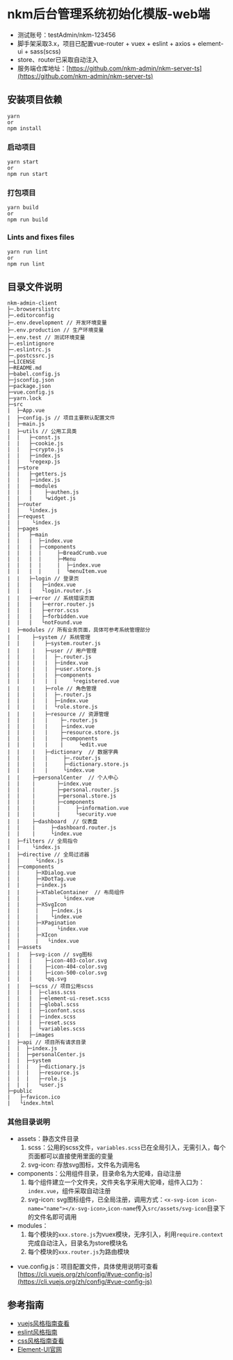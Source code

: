 # nkm后台管理系统初始化模版-web端

* 测试账号：testAdmin/nkm-123456
* 脚手架采取3.x，项目已配置vue-router + vuex + eslint + axios + element-ui + sass(scss)
* store、router已采取自动注入
* 服务端仓库地址：[https://github.com/nkm-admin/nkm-server-ts](https://github.com/nkm-admin/nkm-server-ts)

## 安装项目依赖
```
yarn
or
npm install
```

### 启动项目
```
yarn start
or
npm run start
```

### 打包项目
```
yarn build
or
npm run build
```

### Lints and fixes files
```
yarn run lint
or
npm run lint
```

## 目录文件说明
```
nkm-admin-client
├─.browserslistrc
├─.editorconfig
├─.env.development // 开发环境变量
├─.env.production // 生产环境变量
├─.env.test // 测试环境变量
├─.eslintignore
├─.eslintrc.js
├─.postcssrc.js
├─LICENSE
├─README.md
├─babel.config.js
├─jsconfig.json
├─package.json
├─vue.config.js
├─yarn.lock
├─src
|  ├─App.vue
|  ├─config.js // 项目主要默认配置文件
|  ├─main.js
|  ├─utils // 公用工具类
|  |   ├─const.js
|  |   ├─cookie.js
|  |   ├─crypto.js
|  |   ├─index.js
|  |   └regexp.js
|  ├─store
|  |   ├─getters.js
|  |   ├─index.js
|  |   ├─modules
|  |   |    ├─authen.js
|  |   |    └widget.js
|  ├─router
|  |   └index.js
|  ├─request
|  |    └index.js
|  ├─pages
|  |   ├─main
|  |   |  ├─index.vue
|  |   |  ├─components
|  |   |  |     ├─BreadCrumb.vue
|  |   |  |     ├─Menu
|  |   |  |     |  ├─index.vue
|  |   |  |     |  └menuItem.vue
|  |   ├─login // 登录页
|  |   |   ├─index.vue
|  |   |   └login.router.js
|  |   ├─error // 系统错误页面
|  |   |   ├─error.router.js
|  |   |   ├─error.scss
|  |   |   ├─forbidden.vue
|  |   |   └notFound.vue
|  ├─modules // 所有业务页面，具体可参考系统管理部分
|  |    ├─system // 系统管理
|  |    |   ├─system.router.js
|  |    |   ├─user // 用户管理
|  |    |   |  ├─.router.js
|  |    |   |  ├─index.vue
|  |    |   |  ├─user.store.js
|  |    |   |  ├─components
|  |    |   |  |     └registered.vue
|  |    |   ├─role // 角色管理
|  |    |   |  ├─.router.js
|  |    |   |  ├─index.vue
|  |    |   |  └role.store.js
|  |    |   ├─resource // 资源管理
|  |    |   |    ├─.router.js
|  |    |   |    ├─index.vue
|  |    |   |    ├─resource.store.js
|  |    |   |    ├─components
|  |    |   |    |     └edit.vue
|  |    |   ├─dictionary  // 数据字典
|  |    |   |     ├─.router.js
|  |    |   |     ├─dictionary.store.js
|  |    |   |     └index.vue
|  |    ├─personalCenter  // 个人中心
|  |    |       ├─index.vue
|  |    |       ├─personal.router.js
|  |    |       ├─personal.store.js
|  |    |       ├─components
|  |    |       |     ├─information.vue
|  |    |       |     └security.vue
|  |    ├─dashboard  // 仪表盘
|  |    |     ├─dashboard.router.js
|  |    |     └index.vue
|  ├─filters // 全局指令
|  |    └index.js
|  ├─directive // 全局过滤器
|  |     └index.js
|  ├─components
|  |     ├─XDialog.vue
|  |     ├─XDotTag.vue
|  |     ├─index.js
|  |     ├─XTableContainer  // 布局组件
|  |     |        └index.vue
|  |     ├─XSvgIcon
|  |     |    ├─index.js
|  |     |    └index.vue
|  |     ├─XPagination
|  |     |      └index.vue
|  |     ├─XIcon
|  |     |   └index.vue
|  ├─assets
|  |   ├─svg-icon // svg图标
|  |   |    ├─icon-403-color.svg
|  |   |    ├─icon-404-color.svg
|  |   |    ├─icon-500-color.svg
|  |   |    └qq.svg
|  |   ├─scss // 项目公用scss
|  |   |  ├─class.scss
|  |   |  ├─element-ui-reset.scss
|  |   |  ├─global.scss
|  |   |  ├─iconfont.scss
|  |   |  ├─index.scss
|  |   |  ├─reset.scss
|  |   |  └variables.scss
|  |   ├─images
|  ├─api // 项目所有请求目录
|  |  ├─index.js
|  |  ├─personalCenter.js
|  |  ├─system
|  |  |   ├─dictionary.js
|  |  |   ├─resource.js
|  |  |   ├─role.js
|  |  |   └user.js
├─public
|   ├─favicon.ico
|   └index.html
```
### 其他目录说明
- assets：静态文件目录
  1. scss：公用的scss文件，`variables.scss`已在全局引入，无需引入，每个页面都可以直接使用里面的变量
  1. svg-icon: 存放svg图标，文件名为调用名
- components：公用组件目录，目录命名为大驼峰，自动注册
  1. 每个组件建立一个文件夹，文件夹名字采用大驼峰，组件入口为：`index.vue`，组件采取自动注册
  1. svg-icon: svg图标组件，已全局注册，调用方式：`<x-svg-icon icon-name="name"></x-svg-icon>`,`icon-name`传入`src/assets/svg-icon`目录下的文件名即可调用
- modules：
  1. 每个模块的`xxx.store.js`为vuex模块，无序引入，利用`require.context`完成自动注入，目录名为store模块名
  1. 每个模块的`xxx.router.js`为路由模块
* vue.config.js：项目配置文件，具体使用说明可查看[https://cli.vuejs.org/zh/config/#vue-config-js](https://cli.vuejs.org/zh/config/#vue-config-js)

## 参考指南
* [vuejs风格指南查看](https://cn.vuejs.org/v2/style-guide/)
* [eslint风格指南](https://github.com/standard/standard/blob/master/docs/RULES-zhcn.md)
* [css风格指南查看](https://codeguide.bootcss.com/#css)
* [Element-UI官网](http://element-cn.eleme.io/#/zh-CN/component/installation)
